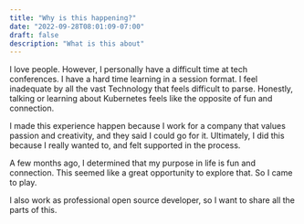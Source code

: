 ```yaml
---
title: "Why is this happening?"
date: "2022-09-28T08:01:09-07:00"
draft: false
description: "What is this about"
---
```

I love people. However, I personally have a difficult time at tech conferences. I have a hard time learning in a session format. I feel inadequate by all the vast Technology that feels difficult to parse. Honestly, talking or learning about Kubernetes feels like the opposite of fun and connection. 

I made this experience happen because I work for a company that values passion and creativity, and they said I could go for it. Ultimately, I did this because I really wanted to, and felt supported in the process.

A few months ago, I determined that my purpose in life is fun and connection. This seemed like a great opportunity to explore that. So I came to play.

I also work as professional open source developer, so I want to share all the parts of this.